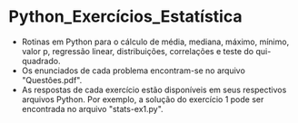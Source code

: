 # Python_Exercícios_Estatística

- Rotinas em Python para o cálculo de média, mediana, máximo, mínimo, valor p, regressão linear, distribuições, correlações e teste do qui-quadrado.
- Os enunciados de cada problema encontram-se no arquivo "Questôes.pdf". 
- As respostas de cada exercício estão disponíveis em seus respectivos arquivos Python. Por exemplo, a solução do exercício 1 pode ser encontrada no arquivo "stats-ex1.py".